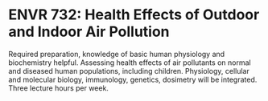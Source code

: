 # ENVR 732: Health Effects of Outdoor and Indoor Air Pollution

Required preparation, knowledge of basic human physiology and biochemistry helpful. Assessing health effects of air pollutants on normal and diseased human populations, including children. Physiology, cellular and molecular biology, immunology, genetics, dosimetry will be integrated. Three lecture hours per week.